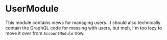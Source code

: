 ﻿# UserModule

This module contains views for managing users. It should also technically contain the GraphQL code for messing with users, but meh,
I'm too lazy to move it over from `AccountModule` now.